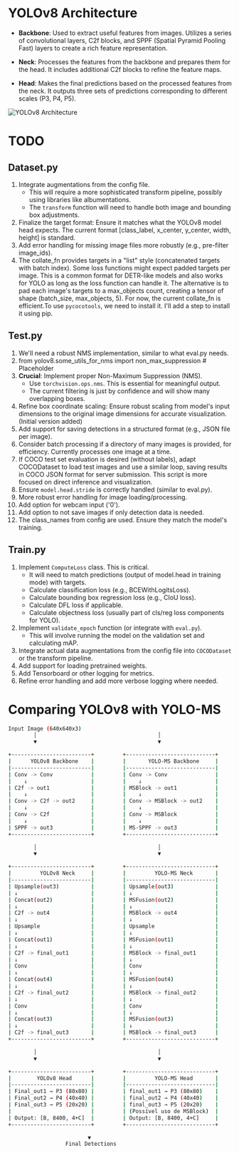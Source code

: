 # YOLOv8 Architecture

- **Backbone**:
  Used to extract useful features from images. Utilizes a series of convolutional layers, C2f blocks, and SPPF (Spatial Pyramid Pooling Fast) layers to create a rich feature representation.

- **Neck**:
  Processes the features from the backbone and prepares them for the head. It includes additional C2f blocks to refine the feature maps.

- **Head**:
  Makes the final predictions based on the processed features from the neck. It outputs three sets of predictions corresponding to different scales (P3, P4, P5).

![YOLOv8 Architecture](https://arxiv.org/html/2304.00501v6/extracted/5334351/figures/yolov8_architecture.png)

# TODO

## Dataset.py

1. Integrate augmentations from the config file.
   - This will require a more sophisticated transform pipeline, possibly using libraries like albumentations.
   - The `transform` function will need to handle both image and bounding box adjustments.
2. Finalize the target format: Ensure it matches what the YOLOv8 model head expects.
   The current format [class_label, x_center, y_center, width, height] is standard.
3. Add error handling for missing image files more robustly (e.g., pre-filter image_ids).
4. The collate_fn provides targets in a "list" style (concatenated targets with batch index).
   Some loss functions might expect padded targets per image. This is a common format for DETR-like models
   and also works for YOLO as long as the loss function can handle it.
   The alternative is to pad each image's targets to a max_objects count, creating a tensor of
   shape (batch_size, max_objects, 5). For now, the current collate_fn is efficient.To use `pycocotools`, we need to install it. I'll add a step to install it using pip.

## Test.py

1. We'll need a robust NMS implementation, similar to what eval.py needs.
2. from yolov8.some_utils_for_nms import non_max_suppression # Placeholder
3. **Crucial**: Implement proper Non-Maximum Suppression (NMS).
   - Use `torchvision.ops.nms`. This is essential for meaningful output.
   - The current filtering is just by confidence and will show many overlapping boxes.
4. Refine box coordinate scaling: Ensure robust scaling from model's input dimensions
   to the original image dimensions for accurate visualization. (Initial version added)
5. Add support for saving detections in a structured format (e.g., JSON file per image).
6. Consider batch processing if a directory of many images is provided, for efficiency.
   Currently processes one image at a time.
7. If COCO test set evaluation is desired (without labels), adapt COCODataset to load
   test images and use a similar loop, saving results in COCO JSON format for server submission.
   This script is more focused on direct inference and visualization.
8. Ensure `model.head.stride` is correctly handled (similar to eval.py).
9. More robust error handling for image loading/processing.
10. Add option for webcam input ('0').
11. Add option to not save images if only detection data is needed.
12. The class_names from config are used. Ensure they match the model's training.

## Train.py

1.  Implement `ComputeLoss` class. This is critical.
    - It will need to match predictions (output of model.head in training mode) with targets.
    - Calculate classification loss (e.g., BCEWithLogitsLoss).
    - Calculate bounding box regression loss (e.g., CIoU loss).
    - Calculate DFL loss if applicable.
    - Calculate objectness loss (usually part of cls/reg loss components for YOLO).
2.  Implement `validate_epoch` function (or integrate with `eval.py`).
    - This will involve running the model on the validation set and calculating mAP.
3.  Integrate actual data augmentations from the config file into `COCODataset` or the transform pipeline.
4.  Add support for loading pretrained weights.
5.  Add Tensorboard or other logging for metrics.
6.  Refine error handling and add more verbose logging where needed.

# Comparing YOLOv8 with YOLO-MS

```bash
Input Image (640x640x3)
        │                                      │
        ▼                                      ▼

+-------------------------+         +----------------------------+
|      YOLOv8 Backbone    |         |       YOLO-MS Backbone     |
|-------------------------|         |----------------------------|
| Conv -> Conv            |         | Conv -> Conv               |
|    ↓                    |         |    ↓                       |
| C2f -> out1             |         | MSBlock -> out1            |
|    ↓                    |         |    ↓                       |
| Conv -> C2f -> out2     |         | Conv -> MSBlock -> out2    |
|    ↓                    |         |    ↓                       |
| Conv -> C2f             |         | Conv -> MSBlock            |
|    ↓                    |         |    ↓                       |
| SPPF -> out3            |         | MS-SPPF -> out3            |
+-------------------------+         +----------------------------+

        │                                      │
        ▼                                      ▼

+-------------------------+         +----------------------------+
|         YOLOv8 Neck     |         |         YOLO-MS Neck       |
|-------------------------|         |----------------------------|
| Upsample(out3)          |         | Upsample(out3)             |
| ↓                       |         | ↓                          |
| Concat(out2)            |         | MSFusion(out2)             |
| ↓                       |         | ↓                          |
| C2f -> out4             |         | MSBlock -> out4            |
| ↓                       |         | ↓                          |
| Upsample                |         | Upsample                   |
| ↓                       |         | ↓                          |
| Concat(out1)            |         | MSFusion(out1)             |
| ↓                       |         | ↓                          |
| C2f -> final_out1       |         | MSBlock -> final_out1      |
| ↓                       |         | ↓                          |
| Conv                    |         | Conv                       |
| ↓                       |         | ↓                          |
| Concat(out4)            |         | MSFusion(out4)             |
| ↓                       |         | ↓                          |
| C2f -> final_out2       |         | MSBlock -> final_out2      |
| ↓                       |         | ↓                          |
| Conv                    |         | Conv                       |
| ↓                       |         | ↓                          |
| Concat(out3)            |         | MSFusion(out3)             |
| ↓                       |         | ↓                          |
| C2f -> final_out3       |         | MSBlock -> final_out3      |
+-------------------------+         +----------------------------+

        │                                      │
        ▼                                      ▼

+-------------------------+         +----------------------------+
|        YOLOv8 Head      |         |         YOLO-MS Head       |
|-------------------------|         |----------------------------|
| Final_out1 → P3 (80x80) |         | final_out1 → P3 (80x80)    |
| Final_out2 → P4 (40x40) |         | final_out2 → P4 (40x40)    |
| Final_out3 → P5 (20x20) |         | final_out3 → P5 (20x20)    |
|                         |         | (Possível uso de MSBlock)  |
| Output: [B, 8400, 4+C]  |         | Output: [B, 8400, 4+C]     |
+-------------------------+         +----------------------------+

                         ▼
                  Final Detections
```
